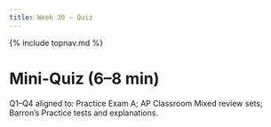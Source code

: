 ```yaml
---
title: Week 30 — Quiz
---
```

{% include topnav.md %}

# Mini-Quiz (6–8 min)

Q1–Q4 aligned to: Practice Exam A; AP Classroom Mixed review sets; Barron’s Practice tests and explanations.
